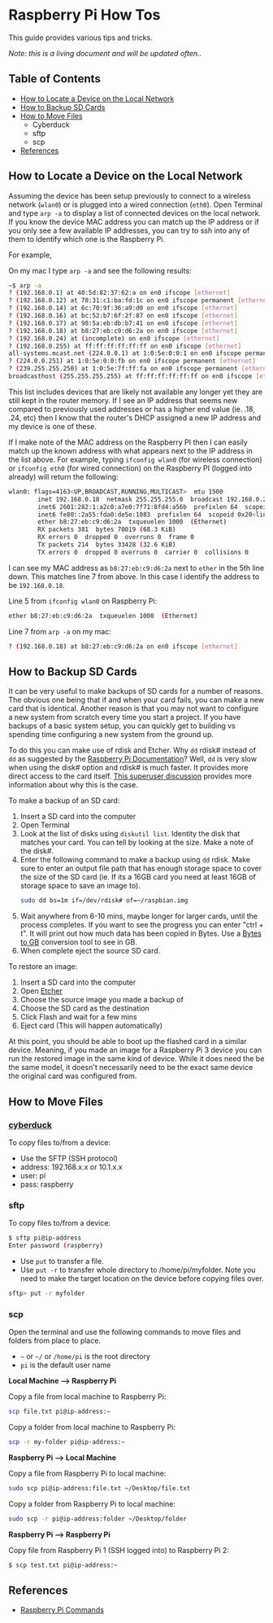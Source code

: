 # Raspberry Pi How Tos

This guide provides various tips and tricks.

_Note: this is a living document and will be updated often.._

## Table of Contents

* [How to Locate a Device on the Local Network](#how-to-locate-a-device-on-the-local-network)
* [How to Backup SD Cards](#how-to-backup-sd-cards)
* [How to Move Files](#how-to-move-files)
    * Cyberduck
    * sftp
    * scp
* [References](#references)

## How to Locate a Device on the Local Network

Assuming the device has been setup previously to connect to a wireless network (`wlan0`) or is plugged into a wired connection (`eth0`). Open Terminal and type `arp -a` to display a list of connected devices on the local network. If you know the device MAC address you can match up the IP address or if you only see a few available IP addresses, you can try to ssh into any of them to identify which one is the Raspberry Pi.

For example,

On my mac I type `arp -a` and see the following results:

```bash
~$ arp -a
? (192.168.0.1) at 40:5d:82:37:62:a on en0 ifscope [ethernet]
? (192.168.0.12) at 78:31:c1:ba:fd:1c on en0 ifscope permanent [ethernet]
? (192.168.0.14) at 6c:70:9f:36:a9:d0 on en0 ifscope [ethernet]
? (192.168.0.16) at bc:52:b7:6f:2f:87 on en0 ifscope [ethernet]
? (192.168.0.17) at 98:5a:eb:db:b7:41 on en0 ifscope [ethernet]
? (192.168.0.18) at b8:27:eb:c9:d6:2a on en0 ifscope [ethernet]
? (192.168.0.24) at (incomplete) on en0 ifscope [ethernet]
? (192.168.0.255) at ff:ff:ff:ff:ff:ff on en0 ifscope [ethernet]
all-systems.mcast.net (224.0.0.1) at 1:0:5e:0:0:1 on en0 ifscope permanent [ethernet]
? (224.0.0.251) at 1:0:5e:0:0:fb on en0 ifscope permanent [ethernet]
? (239.255.255.250) at 1:0:5e:7f:ff:fa on en0 ifscope permanent [ethernet]
broadcasthost (255.255.255.255) at ff:ff:ff:ff:ff:ff on en0 ifscope [ethernet]
```
This list includes devices that are likely not available any longer yet they are still kept in the router memory. If I see an IP address that seems new compared to previously used addresses or has a higher end value (ie. .18, .24, etc) then I know that the router's DHCP assigned a new IP address and my device is one of these.

If I make note of the MAC address on the Raspberry PI then I can easily match up the known address with what appears next to the IP address in the list above. For example, typing `ifconfig wlan0` (for wireless connection) or `ifconfig eth0` (for wired connection) on the Raspberry PI (logged into already) will return the following:

```bash
wlan0: flags=4163<UP,BROADCAST,RUNNING,MULTICAST>  mtu 1500
        inet 192.168.0.18  netmask 255.255.255.0  broadcast 192.168.0.255
        inet6 2601:282:1:a2c0:a7e0:7f71:8fd4:a56b  prefixlen 64  scopeid 0x0<global>
        inet6 fe80::2a55:fda0:de5e:1083  prefixlen 64  scopeid 0x20<link>
        ether b8:27:eb:c9:d6:2a  txqueuelen 1000  (Ethernet)
        RX packets 381  bytes 70019 (68.3 KiB)
        RX errors 0  dropped 0  overruns 0  frame 0
        TX packets 214  bytes 33428 (32.6 KiB)
        TX errors 0  dropped 0 overruns 0  carrier 0  collisions 0
```

I can see my MAC address as `b8:27:eb:c9:d6:2a` next to `ether` in the 5th line down. This matches line 7 from above. In this case I identify the address to be `192.168.0.18`.

Line 5 from `ifconfig wlan0` on Raspberry Pi:
```bash
ether b8:27:eb:c9:d6:2a  txqueuelen 1000  (Ethernet)
```
Line 7 from `arp -a` on my mac:
```bash
? (192.168.0.18) at b8:27:eb:c9:d6:2a on en0 ifscope [ethernet]
```

## How to Backup SD Cards

It can be very useful to make backups of SD cards for a number of reasons. The obvious one being that if and when your card fails, you can make a new card that is identical. Another reason is that you may not want to configure a new system from scratch every time you start a project. If you have backups of a basic system setup, you can quickly get to building vs spending time configuring a new system from the ground up.

To do this you can make use of rdisk and Etcher. Why `dd` rdisk# instead of `dd` as suggested by the [Raspberry Pi Documentation](https://www.raspberrypi.org/documentation/linux/filesystem/backup.md)? Well, `dd` is very slow when using the disk# option and rdisk# is much faster. It provides more direct access to the card itself. [This superuser discussion](https://superuser.com/questions/631592/why-is-dev-rdisk-about-20-times-faster-than-dev-disk-in-mac-os-x) provides more information about why this is the case.

To make a backup of an SD card:

1. Insert a SD card into the computer
2. Open Terminal
3. Look at the list of disks using `diskutil list`. Identity the disk that matches your card. You can tell by looking at the size. Make a note of the disk#.
4. Enter the following command to make a backup using `dd` rdisk. Make sure to enter an output file path that has enough storage space to cover the size of the SD card (ie. If its a 16GB card you need at least 16GB of storage space to save an image to).
    ```bash
    sudo dd bs=1m if=/dev/rdisk# of=~/raspbian.img
    ```
5. Wait anywhere from 6-10 mins, maybe longer for larger cards, until the process completes. If you want to see the progress you can enter "ctrl + t". It will print out how much data has been copied in Bytes. Use a [Bytes to GB](https://www.google.com/search?q=bytes+to+gb&oq=byte&aqs=chrome.1.69i57j69i59.1614j0j1&sourceid=chrome&ie=UTF-8) conversion tool to see in GB.
6. When complete eject the source SD card.

To restore an image:

1. Insert a SD card into the computer
2. Open [Etcher](https://etcher.io)
3. Choose the source image you made a backup of
4. Choose the SD card as the destination
5. Click Flash and wait for a few mins
6. Eject card (This will happen automatically)

At this point, you should be able to boot up the flashed card in a similar device. Meaning, if you made an image for a Raspberry Pi 3 device you can run the restored image in the same kind of device. While it does need the be the same model, it doesn't necessarily need to be the exact same device the original card was configured from.

## How to Move Files

### [cyberduck](https://cyberduck.io/)

To copy files to/from a device:

* Use the SFTP (SSH protocol)
* address: 192.168.x.x or 10.1.x.x
* user: pi
* pass: raspberry

### sftp

To copy files to/from a device:
```bash
$ sftp pi@ip-address
Enter password (raspberry)
```

* Use `put` to transfer a file.
* Use `put -r` to transfer whole directory to /home/pi/myfolder. Note you need to make the target location on the device before copying files over.

```bash
sftp> put -r myfolder
```

### scp

Open the terminal and use the following commands to move files and folders from place to place.

* `~` or `~/` or `/home/pi` is the root directory
* `pi` is the default user name

**Local Machine --> Raspberry Pi**

Copy a file from local machine to Raspberry Pi:
```bash
scp file.txt pi@ip-address:~
```

Copy a folder from local machine to Raspberry Pi:
```bash
scp -r my-folder pi@ip-address:~
```

**Raspberry Pi --> Local Machine**

Copy a file from Raspberry Pi to local machine:
```bash
sudo scp pi@ip-address:file.txt ~/Desktop/file.txt
```

Copy a folder from Raspberry Pi to local machine:
```bash
sudo scp -r pi@ip-address:folder ~/Desktop/folder
```

**Raspberry Pi --> Raspberry Pi**

Copy file from Raspberry Pi 1 (SSH logged into) to Raspberry Pi 2:
```bash
$ scp test.txt pi@ip-address:~
```

## References
* [Raspberry Pi Commands](https://github.com/rjduran/cm-code/blob/master/rpi/COMMANDS.md)
